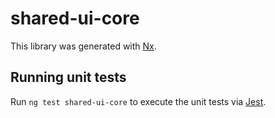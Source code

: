 # shared-ui-core

This library was generated with [Nx](https://nx.dev).

## Running unit tests

Run `ng test shared-ui-core` to execute the unit tests via [Jest](https://jestjs.io).
